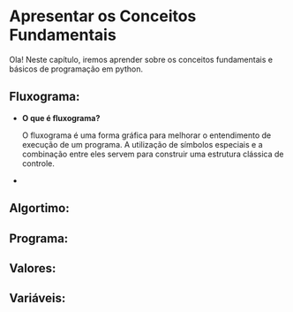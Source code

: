 # Apresentar os Conceitos Fundamentais
Ola! Neste capítulo, iremos aprender sobre os conceitos fundamentais e básicos de programação em python.


## Fluxograma:

* **O que é fluxograma?**

  O fluxograma é uma forma gráfica para melhorar o entendimento de execução de um programa. A utilização de símbolos especiais e a combinação entre eles servem para construir uma estrutura clássica de controle.
    
* 




## Algortimo:

## Programa:

## Valores:

## Variáveis:



